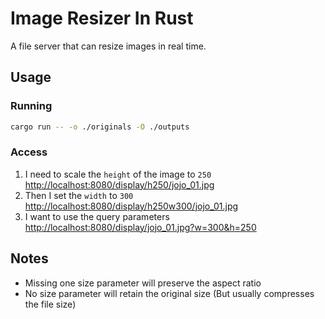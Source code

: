 # Image Resizer In Rust

A file server that can resize images in real time.

## Usage

### Running

````bash
cargo run -- -o ./originals -O ./outputs
````

### Access

1. I need to scale the `height` of the image to `250`  
  [http://localhost:8080/display/h250/jojo_01.jpg](http://localhost:8080/display/h250/jojo_01.jpg)
1. Then I set the `width` to `300`  
  [http://localhost:8080/display/h250w300/jojo_01.jpg](http://localhost:8080/display/h250w300/jojo_01.jpg)
1. I want to use the query parameters  
  [http://localhost:8080/display/jojo_01.jpg?w=300&h=250](http://localhost:8080/display/jojo_01.jpg?w=300&h=250)

## Notes

* Missing one size parameter will preserve the aspect ratio
* No size parameter will retain the original size (But usually compresses the file size)